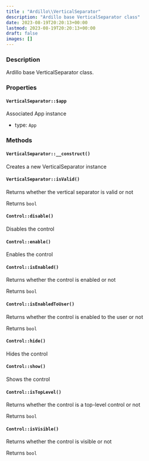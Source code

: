 ```yaml
---
title : "Ardillo\\VerticalSeparator"
description: "Ardillo base VerticalSeparator class"
date: 2023-08-19T20:20:13+00:00
lastmod: 2023-08-19T20:20:13+00:00
draft: false
images: []
---
```

### Description

Ardillo base VerticalSeparator class.

### Properties

#### `VerticalSeparator::$app`

Associated App instance

 * type: `App`



### Methods

#### `VerticalSeparator::__construct()`

Creates a new VerticalSeparator instance



#### `VerticalSeparator::isValid()`

Returns whether the vertical separator is valid or not


Returns `bool`



#### `Control::disable()`

Disables the control



#### `Control::enable()`

Enables the control



#### `Control::isEnabled()`

Returns whether the control is enabled or not


Returns `bool`



#### `Control::isEnabledToUser()`

Returns whether the control is enabled to the user or not


Returns `bool`



#### `Control::hide()`

Hides the control



#### `Control::show()`

Shows the control



#### `Control::isTopLevel()`

Returns whether the control is a top-level control or not


Returns `bool`



#### `Control::isVisible()`

Returns whether the control is visible or not


Returns `bool`




